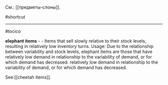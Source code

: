 См.: [[предметы-слоны]].

#shortcut




<hr/>

#tocico

<b>elephant items</b> -  - Items that sell slowly relative to their stock levels, resulting in relatively low inventory turns. 
Usage: Due to the relationship between variability and stock levels, elephant items are those that have relatively low demand in relationship to the variability of demand, or for which demand has decreased. relatively low demand in relationship to the variability of demand, or for which demand has decreased. 



See:[[cheetah items]].




